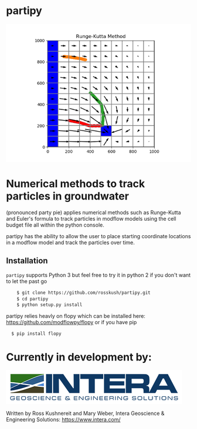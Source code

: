# partipy
![Alt text](partipy/partipy_example_rk.png?raw=true "Title")

# Numerical methods to track particles in groundwater

(pronounced party pie) applies numerical methods such as Runge-Kutta and Euler's formula to track particles in modflow models using the cell budget file all within the python console.

partipy has the ability to allow the user to place starting coordinate locations in a modflow model and track the particles over time.

## Installation

`partipy` supports Python 3 but feel free to try it in python 2 if you don't want to let the past go

```bash
    $ git clone https://github.com/rosskush/partipy.git
    $ cd partipy
    $ python setup.py install
```

partipy relies heavly on flopy which can be installed here:
https://github.com/modflowpy/flopy
or if you have pip

```bash
  $ pip install flopy
```

# Currently in development by:

![Alt text](partipy/intera-logo-sm.png?raw=true "Title")

Written by Ross Kushnereit and Mary Weber, Intera Geoscience & Engineering Solutions:
https://www.intera.com/
